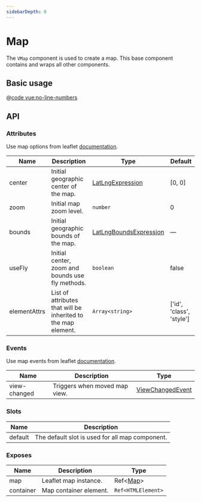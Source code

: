 ```yaml
---
sidebarDepth: 0
---
```


# Map

The `VMap` component is used to create a map. This base component contains and wraps all other components.

## Basic usage

<ClientOnly>
  <Demo url="/map/basic-map" >
  
  @[code vue:no-line-numbers](@playground/map/basic-map.vue)
  
  </Demo>
</ClientOnly>

## API

### Attributes

Use map options from leaflet [documentation](https://leafletjs.com/reference.html#map).

| Name         | Description                                                   | Type                                                                    | Default                  |
| ------------ | ------------------------------------------------------------- | ----------------------------------------------------------------------- | ------------------------ |
| center       | Initial geographic center of the map.                         | [LatLngExpression](/components/types.html#latlngexpression)             | [0, 0]                   |
| zoom         | Initial map zoom level.                                       | `number`                                                                | 0                        |
| bounds       | Initial geographic bounds of the map.                         | [LatLngBoundsExpression](/components/types.html#latlngboundsexpression) | —                        |
| useFly       | Initial center, zoom and bounds use fly methods.              | `boolean`                                                               | false                    |
| elementAttrs | List of attributes that will be inherited to the map element. | `Array<string>`                                                         | ['id', 'class', 'style'] |

### Events

Use map events from leaflet [documentation](https://leafletjs.com/reference.html#map-event).

| Name         | Description                   | Type                                                        |
| ------------ | ----------------------------- | ----------------------------------------------------------- |
| view-changed | Triggers when moved map view. | [ViewChangedEvent](/components/types.html#viewchangedevent) |

### Slots

| Name    | Description                                     |
| ------- | ----------------------------------------------- |
| default | The default slot is used for all map component. |

### Exposes

| Name      | Description            | Type                                   |
| --------- | ---------------------- | -------------------------------------- |
| map       | Leaflet map instance.  | Ref<[Map](/components/types.html#map)> |
| container | Map container element. | `Ref<HTMLElement>`                     |
